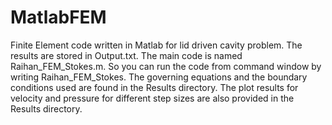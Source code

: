 # MatlabFEM
Finite Element code written in Matlab for lid driven cavity problem. The results are stored in Output.txt. The main code is named Raihan_FEM_Stokes.m. So you can run the code from command window by writing Raihan_FEM_Stokes.
The governing equations and the boundary conditions used are found in the Results directory. The plot results for velocity and pressure for different step sizes are also provided in the Results directory.
